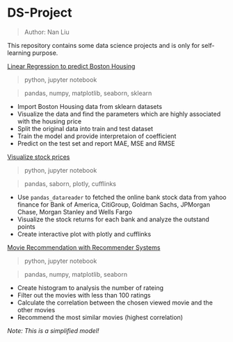# DS-Project
> Author: Nan Liu

This repository contains some data science projects and is only for self-learning purpose.

[Linear Regression to predict Boston Housing](https://github.com/nan-hub/DS-Project/blob/master/Linear%20Regression%20to%20predict%20Boston%20Housing.ipynb)

> python, jupyter notebook

>pandas, numpy, matplotlib, seaborn, sklearn

- Import Boston Housing data from sklearn datasets
- Visualize the data and find the parameters which are highly associated with the housing price
- Split the original data into train and test dataset
- Train the model and provide interpretaion of coefficient
- Predict on the test set and report MAE, MSE and RMSE

[Visualize stock prices](https://github.com/nan-hub/DS-Project/blob/master/Finance%20Project.ipynb)
> python, jupyter notebook

> pandas, saborn, plotly, cufflinks

- Use `pandas_datareader` to fetched the online bank stock data from yahoo finance for Bank of America, CitiGroup, Goldman Sachs, JPMorgan Chase, Morgan Stanley
and Wells Fargo
- Visualize the stock returns for each bank and analyze the outstand points
- Create interactive plot with plotly and cufflinks

[Movie Recommendation with Recommender Systems](https://github.com/nan-hub/DS-Project/tree/master/Movie%20Recommendation%20with%20Recommender%20Systems)
> python, jupyter notebook

>pandas, numpy, matplotlib, seaborn

- Create histogram to analysis the number of rateing
- Filter out the movies with less than 100 ratings
- Calculate the correlation between the chosen viewed movie and the other movies
- Recommend the most similar movies (highest correlation)

*Note: This is a simplified model!*


